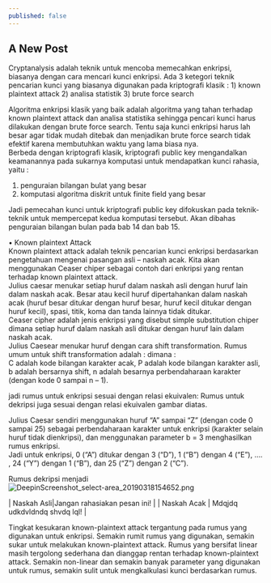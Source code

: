 ```yaml
---
published: false
---
```

## A New Post

Cryptanalysis adalah teknik untuk mencoba memecahkan enkripsi, biasanya dengan cara mencari kunci enkripsi. Ada 3 ketegori teknik pencarian kunci yang biasanya digunakan pada kriptografi klasik :
                                        1) known plaintext attack
                                        2) analisa statistik
                                        3) brute force search

Algoritma enkripsi klasik yang baik adalah algoritma yang tahan terhadap known plaintext attack dan analisa statistika sehingga pencari kunci harus dilakukan dengan brute force search. Tentu saja kunci enkripsi harus lah besar agar tidak mudah ditebak dan menjadikan brute force search tidak efektif karena membutuhkan waktu yang lama biasa nya.  
Berbeda dengan kriptografi klasik, kriptografi public key mengandalkan keamanannya pada sukarnya komputasi untuk mendapatkan kunci rahasia, yaitu :

1) penguraian bilangan bulat yang besar 
2) komputasi algoritma diskrit untuk finite  field yang besar

Jadi pemecahan kunci untuk kriptografi public key difokuskan pada teknik-teknik untuk mempercepat kedua komputasi tersebut. Akan dibahas penguraian bilangan bulan pada bab 14 dan bab 15.
       
• Known plaintext Attack  
Known plaintext attack adalah teknik pencarian kunci enkripsi berdasarkan pengetahuan mengenai pasangan asli – naskah acak. Kita akan menggunakan Ceaser chiper sebagai contoh dari enkripsi yang rentan terhadap known plaintext attack.  
Julius caesar menukar setiap huruf dalam naskah asli dengan huruf lain dalam naskah acak. Besar atau kecil huruf dipertahankan dalam naskah acak (huruf besar ditukar dengan huruf besar, huruf kecil ditukar dengan huruf kecil), spasi, titik, koma dan tanda lainnya tidak ditukar.  
Ceaser cipher adalah jenis enkripsi yang disebut simple substitution chiper dimana setiap huruf dalam naskah asli ditukar dengan huruf lain dalam naskah acak.  
Julius Caesear menukar huruf dengan cara shift transformation. Rumus umum untuk shift transformation adalah : 
dimana :  
C adalah kode bilangan karakter acak,
P adalah kode bilangan karakter asli,
b adalah bersarnya shift,
n adalah besarnya perbendaharaan karakter (dengan kode 0 sampai n – 1).

jadi rumus untuk enkripsi sesuai dengan relasi ekuivalen:
Rumus untuk dekripsi juga sesuai dengan relasi ekuivalen gambar diatas.  

Julius Caesar sendiri menggunakan huruf “A” sampai “Z”  (dengan code 0 sampai 25) sebagai perbendaharaan karakter untuk enkripsi (karakter selain huruf tidak dienkripsi), dan menggunakan parameter b = 3 menghasilkan rumus enkripsi.  
Jadi untuk enkripsi, 0 (“A”) ditukar dengan 3 (“D”), 1 (“B”) dengan 4 (“E”), …. , 24 (“Y”) dengan 1 (“B”), dan 25 (“Z”) dengan 2 (“C”).

Rumus dekripsi menjadi 
![DeepinScreenshot_select-area_20190318154652.png]({{site.baseurl}}/_posts/DeepinScreenshot_select-area_20190318154652.png)
 
| Naskah Asli|Jangan rahasiakan pesan ini! |
| Naskah Acak | Mdqjdq udkdvldndq shvdq lql! |

Tingkat kesukaran known-plaintext attack tergantung pada rumus yang digunakan untuk enkripsi. Semakin rumit rumus yang digunakan, semakin sukar untuk melakukan known-plaintext attack. Rumus yang bersifat linear masih tergolong sederhana dan dianggap rentan terhadap known-plaintext attack. Semakin non-linear dan semakin banyak parameter yang digunakan untuk rumus, semakin sulit untuk mengkalkulasi kunci berdasarkan rumus.  